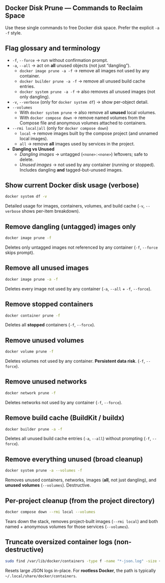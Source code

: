 ## Docker Disk Prune — Commands to Reclaim Space

Use these single commands to free Docker disk space. Prefer the explicit `-a -f` style.

## Flag glossary and terminology
- `-f`, `--force` → run without confirmation prompt.
- `-a`, `--all` → act on **all** unused objects (not just “dangling”).
  - `docker image prune -a -f` → remove all images not used by any container.
  - `docker builder prune -a -f` → remove all unused build cache entries.
  - `docker system prune -a -f` → also removes all unused images (not only dangling).
- `-v`, `--verbose` (only for `docker system df`) → show per-object detail.
- `--volumes`
  - With `docker system prune` → also remove all **unused** local volumes.
  - With `docker compose down` → remove named volumes from the Compose file and anonymous volumes attached to containers.
- `--rmi local|all` (only for `docker compose down`)
  - `local` → remove images built by the compose project (and unnamed local images).
  - `all` → remove **all** images used by services in the project.
- **Dangling vs Unused**
  - *Dangling images* → untagged (`<none>:<none>`) leftovers; safe to delete.
  - *Unused images* → not used by any container (running or stopped). Includes dangling **and** tagged-but-unused images.

## Show current Docker disk usage (verbose)
```bash
docker system df -v
```
Detailed usage for images, containers, volumes, and build cache (`-v`, `--verbose` shows per-item breakdown).

## Remove dangling (untagged) images only
```bash
docker image prune -f
```
Deletes only untagged images not referenced by any container (`-f`, `--force` skips prompt).

## Remove all unused images
```bash
docker image prune -a -f
```
Deletes every image not used by any container (`-a`, `--all` + `-f`, `--force`).

## Remove stopped containers
```bash
docker container prune -f
```
Deletes all **stopped** containers (`-f`, `--force`).

## Remove unused volumes
```bash
docker volume prune -f
```
Deletes volumes not used by any container. **Persistent data risk**. (`-f`, `--force`).

## Remove unused networks
```bash
docker network prune -f
```
Deletes networks not used by any container (`-f`, `--force`).

## Remove build cache (BuildKit / buildx)
```bash
docker builder prune -a -f
```
Deletes all unused build cache entries (`-a`, `--all`) without prompting (`-f`, `--force`).

## Remove everything unused (broad cleanup)
```bash
docker system prune -a --volumes -f
```
Removes unused containers, networks, images (**all**, not just dangling), and **unused volumes** (`--volumes`). Destructive.

## Per-project cleanup (from the project directory)
```bash
docker compose down --rmi local --volumes
```
Tears down the stack, removes project-built images (`--rmi local`) and both named + anonymous volumes for those services (`--volumes`).

## Truncate oversized container logs (non-destructive)
```bash
sudo find /var/lib/docker/containers -type f -name "*-json.log" -size +100M -exec truncate -s 0 {} \;
```
Resets large JSON logs in-place. For **rootless Docker**, the path is typically `~/.local/share/docker/containers`.
